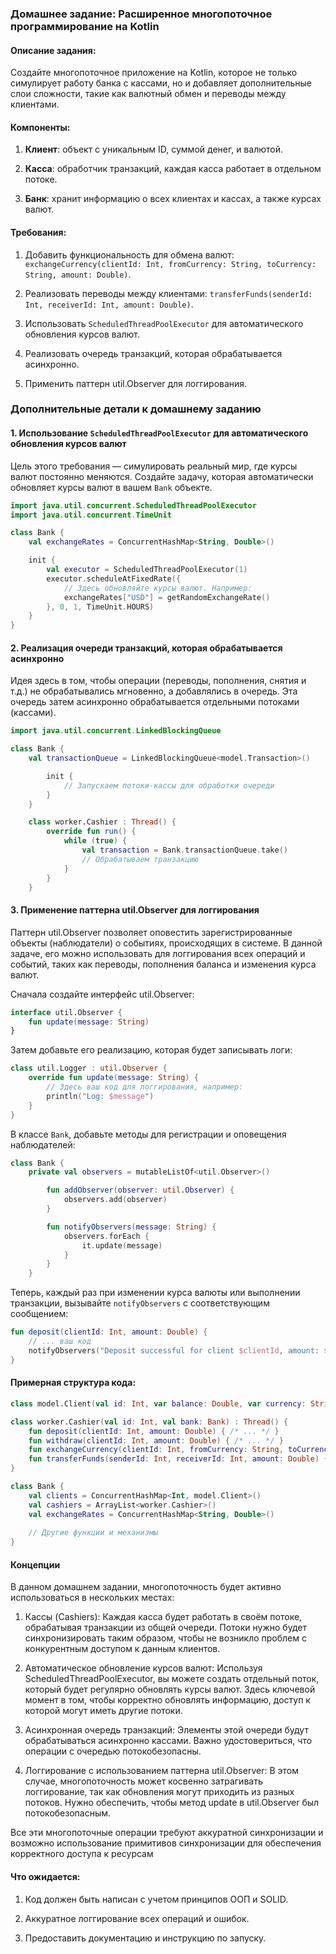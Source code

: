 ### Домашнее задание: Расширенное многопоточное программирование на Kotlin

#### Описание задания:

Создайте многопоточное приложение на Kotlin, которое не только симулирует работу банка с кассами, но и добавляет дополнительные слои сложности, такие как валютный обмен и переводы между клиентами.

#### Компоненты:

1. **Клиент**: объект с уникальным ID, суммой денег, и валютой.

2. **Касса**: обработчик транзакций, каждая касса работает в отдельном потоке.

3. **Банк**: хранит информацию о всех клиентах и кассах, а также курсах валют.

#### Требования:

1. Добавить функциональность для обмена валют: `exchangeCurrency(clientId: Int, fromCurrency: String, toCurrency: String, amount: Double)`.

2. Реализовать переводы между клиентами: `transferFunds(senderId: Int, receiverId: Int, amount: Double)`.

3. Использовать `ScheduledThreadPoolExecutor` для автоматического обновления курсов валют.

4. Реализовать очередь транзакций, которая обрабатывается асинхронно.

5. Применить паттерн util.Observer для логгирования.

### Дополнительные детали к домашнему заданию

#### 1. Использование `ScheduledThreadPoolExecutor` для автоматического обновления курсов валют

Цель этого требования — симулировать реальный мир, где курсы валют постоянно меняются. Создайте задачу, которая автоматически обновляет курсы валют в вашем `Bank` объекте.

```kotlin
import java.util.concurrent.ScheduledThreadPoolExecutor
import java.util.concurrent.TimeUnit

class Bank {
    val exchangeRates = ConcurrentHashMap<String, Double>()

    init {
        val executor = ScheduledThreadPoolExecutor(1)
        executor.scheduleAtFixedRate({
            // Здесь обновляйте курсы валют. Например:
            exchangeRates["USD"] = getRandomExchangeRate()
        }, 0, 1, TimeUnit.HOURS)
    }
}
```

#### 2. Реализация очереди транзакций, которая обрабатывается асинхронно

Идея здесь в том, чтобы операции (переводы, пополнения, снятия и т.д.) не обрабатывались мгновенно, а добавлялись в очередь. Эта очередь затем асинхронно обрабатывается отдельными потоками (кассами).

```kotlin
import java.util.concurrent.LinkedBlockingQueue

class Bank {
    val transactionQueue = LinkedBlockingQueue<model.Transaction>()

        init {
            // Запускаем потоки-кассы для обработки очереди
        }
    }

    class worker.Cashier : Thread() {
        override fun run() {
            while (true) {
                val transaction = Bank.transactionQueue.take()
                // Обрабатываем транзакцию
            }
        }
    }
```

#### 3. Применение паттерна util.Observer для логгирования

Паттерн util.Observer позволяет оповестить зарегистрированные объекты (наблюдатели) о событиях, происходящих в системе. В данной задаче, его можно использовать для логгирования всех операций и событий, таких как переводы, пополнения баланса и изменения курса валют.

Сначала создайте интерфейс util.Observer:

```kotlin
interface util.Observer {
    fun update(message: String)
}
```

Затем добавьте его реализацию, которая будет записывать логи:

```kotlin
class util.Logger : util.Observer {
    override fun update(message: String) {
        // Здесь ваш код для логгирования, например:
        println("Log: $message")
    }
}
```

В классе `Bank`, добавьте методы для регистрации и оповещения наблюдателей:

```kotlin
class Bank {
    private val observers = mutableListOf<util.Observer>()

        fun addObserver(observer: util.Observer) {
            observers.add(observer)
        }

        fun notifyObservers(message: String) {
            observers.forEach {
                it.update(message)
            }
        }
    }
```

Теперь, каждый раз при изменении курса валюты или выполнении транзакции, вызывайте `notifyObservers` с соответствующим сообщением:

```kotlin
fun deposit(clientId: Int, amount: Double) {
    // ... ваш код
    notifyObservers("Deposit successful for client $clientId, amount: $amount")
}
```

#### Примерная структура кода:

```kotlin
class model.Client(val id: Int, var balance: Double, var currency: String)

class worker.Cashier(val id: Int, val bank: Bank) : Thread() {
    fun deposit(clientId: Int, amount: Double) { /* ... */ }
    fun withdraw(clientId: Int, amount: Double) { /* ... */ }
    fun exchangeCurrency(clientId: Int, fromCurrency: String, toCurrency: String, amount: Double) { /* ... */ }
    fun transferFunds(senderId: Int, receiverId: Int, amount: Double) { /* ... */ }
}

class Bank {
    val clients = ConcurrentHashMap<Int, model.Client>()
    val cashiers = ArrayList<worker.Cashier>()
    val exchangeRates = ConcurrentHashMap<String, Double>()
  
    // Другие функции и механизмы
}
```

#### Концепции
В данном домашнем задании, многопоточность будет активно использоваться в нескольких местах:

1. Кассы (Cashiers):
Каждая касса будет работать в своём потоке, обрабатывая транзакции из общей очереди.
Потоки нужно будет синхронизировать таким образом, чтобы не возникло проблем с конкурентным доступом к данным клиентов.

2. Автоматическое обновление курсов валют:
Используя ScheduledThreadPoolExecutor, вы можете создать отдельный поток, который будет регулярно обновлять курсы валют.
Здесь ключевой момент в том, чтобы корректно обновлять информацию, доступ к которой могут иметь другие потоки.

3. Асинхронная очередь транзакций:
Элементы этой очереди будут обрабатываться асинхронно кассами.
Важно удостовериться, что операции с очередью потокобезопасны.

4. Логгирование с использованием паттерна util.Observer:
В этом случае, многопоточность может косвенно затрагивать логгирование, так как обновления могут приходить из разных потоков.
Нужно обеспечить, чтобы метод update в util.Observer был потокобезопасным.

Все эти многопоточные операции требуют аккуратной синхронизации и возможно использование примитивов синхронизации для обеспечения корректного доступа к ресурсам

#### Что ожидается:

1. Код должен быть написан с учетом принципов ООП и SOLID.

2. Аккуратное логгирование всех операций и ошибок.

3. Предоставить документацию и инструкцию по запуску.
